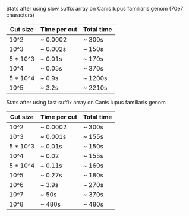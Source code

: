Stats after using slow suffix array on Canis lupus familiaris genom (70e7 characters)

| Cut size | Time per cut | Total time |
| ---------|--------------|------------|
| 10^2     |   ~ 0.0002   | ~ 300s     |
| 10^3     |   ~ 0.002s   | ~ 150s     | 
| 5 * 10^3 |   ~ 0.01s    |  ~ 170s    |
| 10^4     |   ~ 0.05s    |  ~ 370s    |
| 5 * 10^4 |   ~ 0.9s     |  ~ 1200s   |
| 10^5     |   ~ 3.2s     |  ~ 2210s   |

Stats after using fast suffix array on Canis lupus familiaris genom

| Cut size | Time per cut | Total time |
| ---------|--------------|------------|
| 10^2     |   ~ 0.0002   | ~ 300s     |
| 10^3     |   ~ 0.001s   |  ~ 155s    | 
| 5 * 10^3 |   ~ 0.01s    |  ~ 150s    |
| 10^4     |   ~ 0.02     |  ~ 155s    |
| 5 * 10^4 |   ~ 0.11s    |  ~ 160s    |
| 10^5     |   ~ 0.27s    |  ~ 180s    |
| 10^6     |   ~ 3.9s     |  ~ 270s    |
| 10^7     |   ~ 50s      |  ~ 370s    |
| 10^8     |   ~ 480s     |  ~ 480s    |

